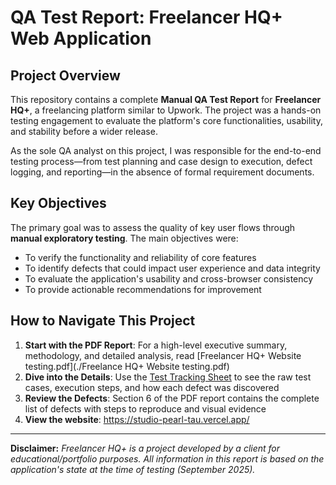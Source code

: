 


# QA Test Report: Freelancer HQ+ Web Application

## Project Overview

This repository contains a complete **Manual QA Test Report** for **Freelancer HQ+**, a freelancing platform similar to Upwork. The project was a hands-on testing engagement to evaluate the platform's core functionalities, usability, and stability before a wider release.

As the sole QA analyst on this project, I was responsible for the end-to-end testing process—from test planning and case design to execution, defect logging, and reporting—in the absence of formal requirement documents.

## Key Objectives

The primary goal was to assess the quality of key user flows through **manual exploratory testing**. The main objectives were:

- To verify the functionality and reliability of core features
- To identify defects that could impact user experience and data integrity
- To evaluate the application's usability and cross-browser consistency
- To provide actionable recommendations for improvement


## How to Navigate This Project

1. **Start with the PDF Report**: For a high-level executive summary, methodology, and detailed analysis, read [Freelancer HQ+ Website testing.pdf](./Freelance HQ+ Website testing.pdf)
2. **Dive into the Details**: Use the [Test Tracking Sheet](https://docs.google.com/spreadsheets/d/1LDptUuEUEi6cIISpkPu3BXWBYx9-BGGCPxaAJAbKWis/edit?usp=sharing) to see the raw test cases, execution steps, and how each defect was discovered
3. **Review the Defects**: Section 6 of the PDF report contains the complete list of defects with steps to reproduce and visual evidence
4. **View the website**: https://studio-pearl-tau.vercel.app/


---

**Disclaimer:** *Freelancer HQ+ is a project developed by a client for educational/portfolio purposes. All information in this report is based on the application's state at the time of testing (September 2025).*
